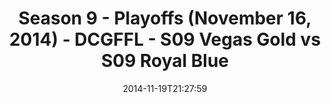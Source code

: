 ---
title: Season 9 - Playoffs (November 16, 2014) - DCGFFL - S09 Vegas Gold vs S09 Royal
  Blue
teams-score:
- team: _teams/s09-vegas-gold.md
  score:
- team: _teams/s09-royal-blue-these-hoes-aint-royal.md
  score: 22
mvp: Josh Ellis (Vegas), Patrick Mabray (Royal)
game-ball: N/A
sportsperson: ''
season: 9
week:
date: '2014-11-19T21:27:59'
pageid: season-9-playoffs-4470-vs-4468
---